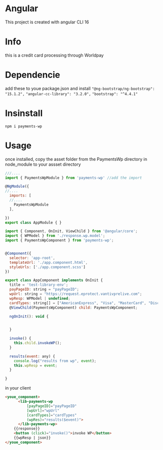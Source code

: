 # Angular
This project is created with angular CLI 16

# Info
this is a credit card processing through Worldpay

# Dependencie
add these to youe package.json and install
`"@ng-bootstrap/ng-bootstrap": "15.1.2",`
`"angular-cc-library": "3.2.0",`
`"bootstrap": "^4.4.1"`

# Insinstall
`npm i payments-wp`

# Usage 

once installed, copy the asset folder from the PaymentsWp directory in node_module to your assset directory

```js
///....
import { PaymentsWpModule } from 'payments-wp' //add the import

@NgModule({
//....
  imports: [
  //....
    PaymentsWpModule
  ],

})
export class AppModule { }
```

```js
import { Component, OnInit, ViewChild } from '@angular/core';
import { WPModel } from './response.wp.model';
import { PaymentsWpComponent } from 'payments-wp';


@Component({
  selector: 'app-root',
  templateUrl: './app.component.html',
  styleUrls: ['./app.component.scss']
})

export class AppComponent implements OnInit {
  title = 'test-library-env';
  payPageID: string = "payPageID";
  wpUrl: string = "https://request.eprotect.vantivprelive.com";
  wpResp: WPModel | undefined;
  cardTypes: string[] = ["AmericanExpress", "Visa", "MasterCard", "Discover"];
  @ViewChild(PaymentsWpComponent) child: PaymentsWpComponent;
  
  ngOnInit(): void {


  }

  invoke() {
    this.child.invokeWP();
  }

  results(event: any) {
    console.log("results from wp", event);
    this.wpResp = event;
  }

}

```

in your client
```html
<youe_component>
      <lib-payments-wp
          [payPageID]="payPageID"
          [wpUrl]="wpUrl"
          [cardTypes]="cardTypes"
          (wpRes)="results($event)">
      </lib-payments-wp>    
    {{response}}
    <button (click)="invoke()">invoke WP</button>    
    {{wpResp | json}}
</youe_component>
```